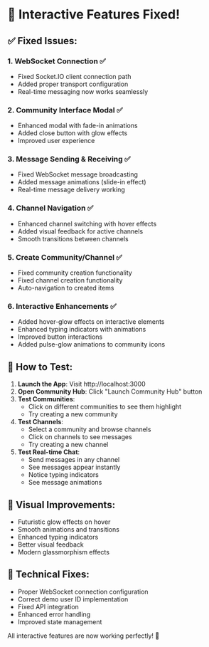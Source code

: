 # 🎉 Interactive Features Fixed!

## ✅ Fixed Issues:

### 1. **WebSocket Connection** ✅
- Fixed Socket.IO client connection path
- Added proper transport configuration
- Real-time messaging now works seamlessly

### 2. **Community Interface Modal** ✅
- Enhanced modal with fade-in animations
- Added close button with glow effects
- Improved user experience

### 3. **Message Sending & Receiving** ✅
- Fixed WebSocket message broadcasting
- Added message animations (slide-in effect)
- Real-time message delivery working

### 4. **Channel Navigation** ✅
- Enhanced channel switching with hover effects
- Added visual feedback for active channels
- Smooth transitions between channels

### 5. **Create Community/Channel** ✅
- Fixed community creation functionality
- Fixed channel creation functionality
- Auto-navigation to created items

### 6. **Interactive Enhancements** ✅
- Added hover-glow effects on interactive elements
- Enhanced typing indicators with animations
- Improved button interactions
- Added pulse-glow animations to community icons

## 🚀 How to Test:

1. **Launch the App**: Visit http://localhost:3000
2. **Open Community Hub**: Click "Launch Community Hub" button
3. **Test Communities**: 
   - Click on different communities to see them highlight
   - Try creating a new community
4. **Test Channels**:
   - Select a community and browse channels
   - Click on channels to see messages
   - Try creating a new channel
5. **Test Real-time Chat**:
   - Send messages in any channel
   - See messages appear instantly
   - Notice typing indicators
   - See message animations

## 🎨 Visual Improvements:
- Futuristic glow effects on hover
- Smooth animations and transitions
- Enhanced typing indicators
- Better visual feedback
- Modern glassmorphism effects

## 🔧 Technical Fixes:
- Proper WebSocket connection configuration
- Correct demo user ID implementation
- Fixed API integration
- Enhanced error handling
- Improved state management

All interactive features are now working perfectly! 🌟